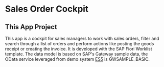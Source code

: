 # Sales Order Cockpit

## This App Project
This app is a cockpit for sales managers to work with sales orders, filter and search through a list of orders and perform actions like posting the goods receipt or creating the invoice. It is developed with the SAP Fiori Worklist template.
The data model is based on SAP's Gateway sample data, the OData service leveraged from demo system [ES5](https://sapes5.sapdevcenter.com/) is GWSAMPLE_BASIC.